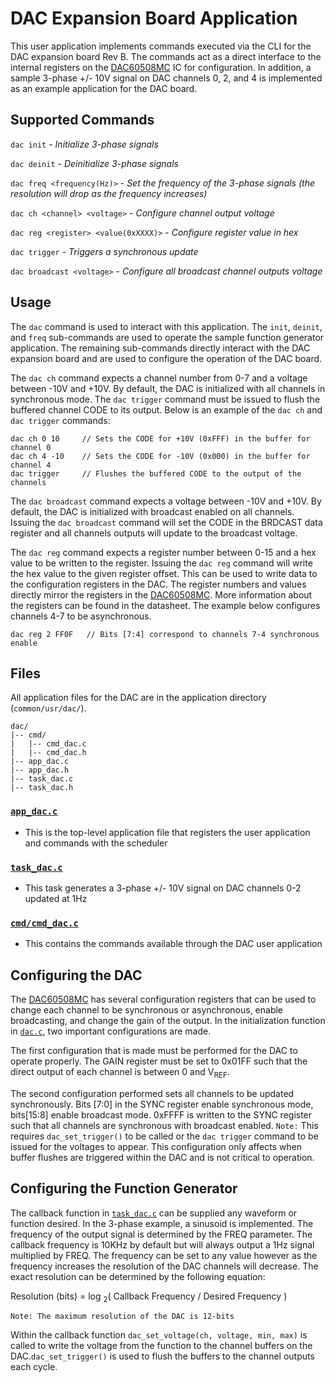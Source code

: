 # DAC Expansion Board Application

This user application implements commands executed via the CLI for the DAC expansion board Rev B. The commands act as a direct interface to the internal registers on the [DAC60508MC]() IC for configuration. In addition, a sample 3-phase +/- 10V signal on DAC channels 0, 2, and 4 is implemented as an example application for the DAC board.

## Supported Commands
`dac init` - *Initialize 3-phase signals*

`dac deinit` - *Deinitialize 3-phase signals*

`dac freq <frequency(Hz)>` - *Set the frequency of the 3-phase signals (the resolution will drop as the frequency increases)*

`dac ch <channel> <voltage>` - *Configure channel output voltage*

`dac reg <register> <value(0xXXXX)>` - *Configure register value in hex*

`dac trigger` - *Triggers a synchronous update*

`dac broadcast <voltage>` - *Configure all broadcast channel outputs voltage*
    
## Usage

The `dac` command is used to interact with this application. The `init`, `deinit`, and `freq` sub-commands are used to operate the sample function generator application. The remaining sub-commands directly interact with the DAC expansion board and are used to configure the operation of the DAC board.

The `dac ch` command expects a channel number from 0-7 and a voltage between -10V and +10V. By default, the DAC is initialized with all channels in synchronous mode. The `dac trigger` command must be issued to flush the buffered channel CODE to its output. Below is an example of the `dac ch` and `dac trigger` commands:

```
dac ch 0 10     // Sets the CODE for +10V (0xFFF) in the buffer for channel 0
dac ch 4 -10    // Sets the CODE for -10V (0x000) in the buffer for channel 4
dac trigger     // Flushes the buffered CODE to the output of the channels
```

The `dac broadcast` command expects a voltage between -10V and +10V. By default, the DAC is initialized with broadcast enabled on all channels. Issuing the `dac broadcast` command will set the CODE in the BRDCAST data register and all channels outputs will update to the broadcast voltage.

The `dac reg` command expects a register number between 0-15 and a hex value to be written to the register. Issuing the `dac reg` command will write the hex value to the given register offset. This can be used to write data to the configuration registers in the DAC. The register numbers and values directly mirror the registers in the [DAC60508MC](). More information about the registers can be found in the datasheet. The example below configures channels 4-7 to be asynchronous.

```
dac reg 2 FF0F   // Bits [7:4] correspond to channels 7-4 synchronous enable
```

## Files

All application files for the DAC are in the application directory (`common/usr/dac/`).

```
dac/
|-- cmd/
|   |-- cmd_dac.c
|   |-- cmd_dac.h
|-- app_dac.c
|-- app_dac.h
|-- task_dac.c
|-- task_dac.h
```

### [`app_dac.c`](app_dac.c)

- This is the top-level application file that registers the user application and commands with the scheduler

### [`task_dac.c`](task_dac.c)

- This task generates a 3-phase +/- 10V signal on DAC channels 0-2 updated at 1Hz

### [`cmd/cmd_dac.c`](cmd/cmd_dac.c)

- This contains the commands available through the DAC user application

## Configuring the DAC

The [DAC60508MC]() has several configuration registers that can be used to change each channel to be synchronous or asynchronous, enable broadcasting, and change the gain of the output. In the initialization function in [`dac.c`](../drv/dac.c), two important configurations are made. 

The first configuration that is made must be performed for the DAC to operate properly. The GAIN register must be set to 0x01FF such that the direct output of each channel is between 0 and V<sub>REF</sub>. 
 
The second configuration performed sets all channels to be updated synchronously. Bits [7:0] in the SYNC register enable synchronous mode, bits[15:8] enable broadcast mode. 0xFFFF is written to the SYNC register such that all channels are synchronous with broadcast enabled. `Note:` This requires `dac_set_trigger()` to be called or the `dac trigger` command to be issued for the voltages to appear. This configuration only affects when buffer flushes are triggered within the DAC and is not critical to operation.

## Configuring the Function Generator

The callback function in [`task_dac.c`](task_dac.c) can be supplied any waveform or function desired. In the 3-phase example, a sinusoid is implemented. The frequency of the output signal is determined by the FREQ parameter. The callback frequency is 10KHz by default but will always output a 1Hz signal multiplied by FREQ. The frequency can be set to any value however as the frequency increases the resolution of the DAC channels will decrease. The exact resolution can be determined by the following equation:

Resolution (bits) = log <sub>2</sub>( Callback Frequency / Desired Frequency )

`Note: The maximum resolution of the DAC is 12-bits`

Within the callback function `dac_set_voltage(ch, voltage, min, max)` is called to write the voltage from the function to the channel buffers on the DAC.`dac_set_trigger()` is used to flush the buffers to the channel outputs each cycle. 